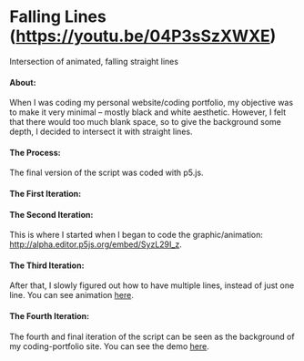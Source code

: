 # Falling Lines (https://youtu.be/04P3sSzXWXE)
Intersection of animated, falling straight lines

#### About: 
When I was coding my personal website/coding portfolio, my objective was to make it very minimal – mostly black and white aesthetic. However, I felt that there would too much blank space, so to give the background some depth, I decided to intersect it with straight lines.

#### The Process: 
The final version of the script was coded with p5.js.

#### The First Iteration:

#### The Second Iteration:
This is where I started when I began to code the graphic/animation: http://alpha.editor.p5js.org/embed/SyzL29I_z.

#### The Third Iteration:
After that, I slowly figured out how to have multiple lines, instead of just one line. You can see animation [here](https://editor.p5js.org/full/Hk0n3qI_z).

#### The Fourth Iteration:
The fourth and final iteration of the script can be seen as the background of my coding-portfolio site. You can see the demo [here](https://youtu.be/04P3sSzXWXE).
